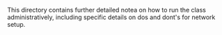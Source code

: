 This directory contains further detailed notea on how to run the class administratively, including specific details on dos and dont's for network setup.
